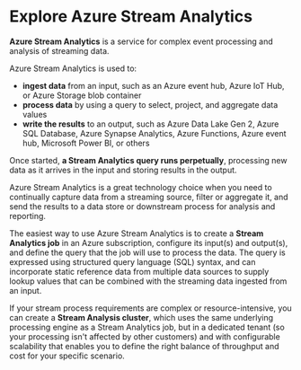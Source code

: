 # Explore Azure Stream Analytics

**Azure Stream Analytics** is a service for complex event processing and analysis of streaming data. 

Azure Stream Analytics is used to:
- **ingest data** from an input, such as an Azure event hub, Azure IoT Hub, or Azure Storage blob container
- **process data** by using a query to select, project, and aggregate data values
- **write the results** to an output, such as Azure Data Lake Gen 2, Azure SQL Database, Azure Synapse Analytics, Azure Functions, Azure event hub, Microsoft Power BI, or others

Once started, **a Stream Analytics query runs perpetually**, processing new data as it arrives in the input and storing results in the output.

Azure Stream Analytics is a great technology choice when you need to continually capture data from a streaming source, filter or aggregate it, and send the results to a data store or downstream process for analysis and reporting.

The easiest way to use Azure Stream Analytics is to create a **Stream Analytics job** in an Azure subscription, configure its input(s) and output(s), and define the query that the job will use to process the data. The query is expressed using structured query language (SQL) syntax, and can incorporate static reference data from multiple data sources to supply lookup values that can be combined with the streaming data ingested from an input.

If your stream process requirements are complex or resource-intensive, you can create a **Stream Analysis cluster**, which uses the same underlying processing engine as a Stream Analytics job, but in a dedicated tenant (so your processing isn't affected by other customers) and with configurable scalability that enables you to define the right balance of throughput and cost for your specific scenario.